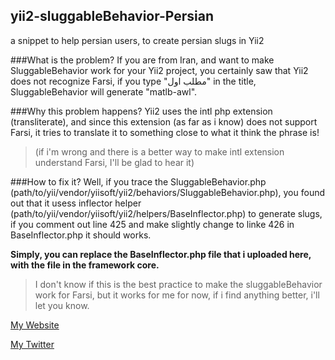 ## yii2-sluggableBehavior-Persian
a snippet to help persian users, to create persian slugs in Yii2

###What is the problem?
If you are from Iran, and want to make SluggableBehavior work for your Yii2 project, you certainly saw that Yii2 does not recognize Farsi, if you type "مطلب اول" in the title, SluggableBehavior will generate "matlb-awl".

###Why this problem happens?
Yii2 uses the intl php extension (transliterate), and since this extension (as far as i know) does not support Farsi, it tries to translate it to something close to what it think the phrase is!
> (if i'm wrong and there is a better way to make intl extension understand Farsi, I'll be glad to hear it)

###How to fix it?
Well, if you trace the SluggableBehavior.php (path/to/yii/vendor/yiisoft/yii2/behaviors/SluggableBehavior.php), you found out that it usess inflector helper (path/to/yii/vendor/yiisoft/yii2/helpers/BaseInflector.php) to generate slugs, if you comment out line 425 and make slightly change to linke 426 in BaseInflector.php it should works.

**Simply, you can replace the BaseInflector.php file that i uploaded here, with the file in the framework core.**
>I don't know if this is the best practice to make the sluggableBehavior work for Farsi, but it works for me for now, if i find anything better, i'll let you know.


[My Website](http://AlaFalaki.ir)

[My Twitter](http://twitter.com/AlaFalaki)
